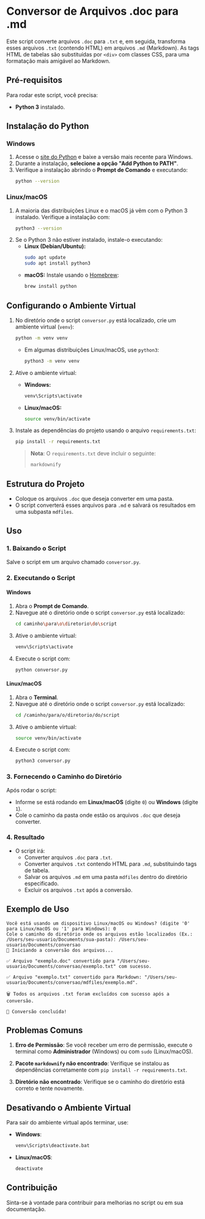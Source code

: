 # Conversor de Arquivos .doc para .md

Este script converte arquivos `.doc` para `.txt` e, em seguida, transforma esses arquivos `.txt` (contendo HTML) em arquivos `.md` (Markdown). As tags HTML de tabelas são substituídas por `<div>` com classes CSS, para uma formatação mais amigável ao Markdown.

## Pré-requisitos

Para rodar este script, você precisa:

- **Python 3** instalado.

## Instalação do Python

### Windows
1. Acesse o [site do Python](https://www.python.org/downloads/) e baixe a versão mais recente para Windows.
2. Durante a instalação, **selecione a opção "Add Python to PATH"**.
3. Verifique a instalação abrindo o **Prompt de Comando** e executando:
   ```bash
   python --version
   ```

### Linux/macOS
1. A maioria das distribuições Linux e o macOS já vêm com o Python 3 instalado. Verifique a instalação com:
   ```bash
   python3 --version
   ```
2. Se o Python 3 não estiver instalado, instale-o executando:
   - **Linux (Debian/Ubuntu):**
     ```bash
     sudo apt update
     sudo apt install python3
     ```
   - **macOS:** Instale usando o [Homebrew](https://brew.sh/):
     ```bash
     brew install python
     ```

## Configurando o Ambiente Virtual

1. No diretório onde o script `conversor.py` está localizado, crie um ambiente virtual (`venv`):
   ```bash
   python -m venv venv
   ```

   - Em algumas distribuições Linux/macOS, use `python3`:
     ```bash
     python3 -m venv venv
     ```

2. Ative o ambiente virtual:

   - **Windows:**
     ```bash
     venv\Scripts\activate
     ```

   - **Linux/macOS:**
     ```bash
     source venv/bin/activate
     ```

3. Instale as dependências do projeto usando o arquivo `requirements.txt`:
   ```bash
   pip install -r requirements.txt
   ```

   > **Nota**: O `requirements.txt` deve incluir o seguinte:
   > ```txt
   > markdownify
   > ```

## Estrutura do Projeto

- Coloque os arquivos `.doc` que deseja converter em uma pasta.
- O script converterá esses arquivos para `.md` e salvará os resultados em uma subpasta `mdfiles`.

## Uso

### 1. Baixando o Script

Salve o script em um arquivo chamado `conversor.py`.

### 2. Executando o Script

#### Windows

1. Abra o **Prompt de Comando**.
2. Navegue até o diretório onde o script `conversor.py` está localizado:
   ```bash
   cd caminho\para\o\diretorio\do\script
   ```
3. Ative o ambiente virtual:
   ```bash
   venv\Scripts\activate
   ```
4. Execute o script com:
   ```bash
   python conversor.py
   ```

#### Linux/macOS

1. Abra o **Terminal**.
2. Navegue até o diretório onde o script `conversor.py` está localizado:
   ```bash
   cd /caminho/para/o/diretorio/do/script
   ```
3. Ative o ambiente virtual:
   ```bash
   source venv/bin/activate
   ```
4. Execute o script com:
   ```bash
   python3 conversor.py
   ```

### 3. Fornecendo o Caminho do Diretório

Após rodar o script:
- Informe se está rodando em **Linux/macOS** (digite `0`) ou **Windows** (digite `1`).
- Cole o caminho da pasta onde estão os arquivos `.doc` que deseja converter.

### 4. Resultado

- O script irá:
  - Converter arquivos `.doc` para `.txt`.
  - Converter arquivos `.txt` contendo HTML para `.md`, substituindo tags de tabela.
  - Salvar os arquivos `.md` em uma pasta `mdfiles` dentro do diretório especificado.
  - Excluir os arquivos `.txt` após a conversão.

## Exemplo de Uso

```
Você está usando um dispositivo Linux/macOS ou Windows? (digite '0' para Linux/macOS ou '1' para Windows): 0
Cole o caminho do diretório onde os arquivos estão localizados (Ex.: /Users/seu-usuario/Documents/sua-pasta): /Users/seu-usuario/Documents/conversao
🚀 Iniciando a conversão dos arquivos...

✅ Arquivo "exemplo.doc" convertido para "/Users/seu-usuario/Documents/conversao/exemplo.txt" com sucesso.

✅ Arquivo "exemplo.txt" convertido para Markdown: "/Users/seu-usuario/Documents/conversao/mdfiles/exemplo.md".

🗑️ Todos os arquivos .txt foram excluídos com sucesso após a conversão.

🎉 Conversão concluída!
```

## Problemas Comuns

1. **Erro de Permissão**: Se você receber um erro de permissão, execute o terminal como **Administrador** (Windows) ou com `sudo` (Linux/macOS).

2. **Pacote `markdownify` não encontrado**: Verifique se instalou as dependências corretamente com `pip install -r requirements.txt`.

3. **Diretório não encontrado**: Verifique se o caminho do diretório está correto e tente novamente.

## Desativando o Ambiente Virtual

Para sair do ambiente virtual após terminar, use:

- **Windows**:
  ```bash
  venv\Scripts\deactivate.bat
  ```

- **Linux/macOS**:
  ```bash
  deactivate
  ```

## Contribuição

Sinta-se à vontade para contribuir para melhorias no script ou em sua documentação.
